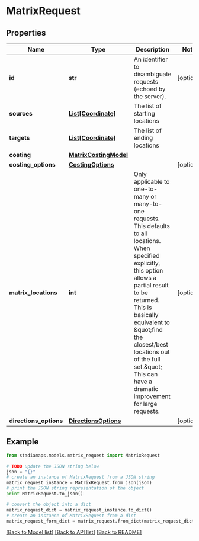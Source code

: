# MatrixRequest


## Properties
Name | Type | Description | Notes
------------ | ------------- | ------------- | -------------
**id** | **str** | An identifier to disambiguate requests (echoed by the server). | [optional] 
**sources** | [**List[Coordinate]**](Coordinate.md) | The list of starting locations | 
**targets** | [**List[Coordinate]**](Coordinate.md) | The list of ending locations | 
**costing** | [**MatrixCostingModel**](MatrixCostingModel.md) |  | 
**costing_options** | [**CostingOptions**](CostingOptions.md) |  | [optional] 
**matrix_locations** | **int** | Only applicable to one-to-many or many-to-one requests. This defaults to all locations. When specified explicitly, this option allows a partial result to be returned. This is basically equivalent to \&quot;find the closest/best locations out of the full set.\&quot; This can have a dramatic improvement for large requests. | [optional] 
**directions_options** | [**DirectionsOptions**](DirectionsOptions.md) |  | [optional] 

## Example

```python
from stadiamaps.models.matrix_request import MatrixRequest

# TODO update the JSON string below
json = "{}"
# create an instance of MatrixRequest from a JSON string
matrix_request_instance = MatrixRequest.from_json(json)
# print the JSON string representation of the object
print MatrixRequest.to_json()

# convert the object into a dict
matrix_request_dict = matrix_request_instance.to_dict()
# create an instance of MatrixRequest from a dict
matrix_request_form_dict = matrix_request.from_dict(matrix_request_dict)
```
[[Back to Model list]](../README.md#documentation-for-models) [[Back to API list]](../README.md#documentation-for-api-endpoints) [[Back to README]](../README.md)


